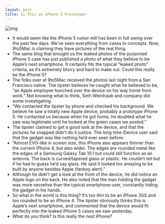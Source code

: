 ```yaml
---
layout: post
title: Is This an iPhone 5 Prototype?
---
```

![img](http://media.idownloadblog.com/wp-content/uploads/2011/07/iphone51-e1311884360488.jpg)
* It would seem like the iPhone 5 rumor mill has been in full swing over the past few days. We’ve seen everything from cases to concepts. Now, 9to5Mac is claiming they have pictures of the real thing.
* The same blog that brought us the leaked photos of the purported iPhone 5 case has just published a photo of what they believe to be Apple’s next smartphone. It certainly fits the typical “leaked photo” criteria, as it’s extremely blurry and hard to make out. Could this really be the iPhone 5?
* The folks over at 9to5Mac received the photos last night from a San Francisco native. The tipster believes he caught what he believed to be, “an Apple employee hunched over the device on his way home from work.” Not knowing what to think, Seth Weintraub and company did some investigating.
* “We contacted the tipster by phone and checked his background. We believe he saw a totally new Apple device, probably a prototype iPhone 5. He contacted us because when he got home, he doubted what he saw was legitimate until he looked at the green cases we posted.”
* The tipster claimed to get a good look at the device, and that the pictures he snapped didn’t do it justice. The long time iDevice user said that the gadget was like nothing he’d ever seen before:
* “Almost EVO-like in screen size, this iPhone also appears thinner than the current iPhone 4, but also wider. The edges are rounded metal like the edges of a Samsung Galaxy Tab 10.1 but could still function as an antenna. The back is curved/tapered glass or plastic. He couldn’t tell but if he had to guess he’d say glass. He said it looked too amazing to be built by anyone besides Apple (fanboy alert).”
* Although he didn’t get a look at the front of the device, he did notice an Apple logo on the back. He also noted that the man holding the gadget was more secretive than the typical smartphone user, constantly hiding the gadget in his hands.
* So what in the world is this thing? It’s too thin to be an iPhone 3GS and too rounded to be an iPhone 4. The tipster obviously thinks this is Apple’s next smartphone, and commented that the device would fit perfectly into the leaked iPhone 5 cases we saw yesterday.
* What do you think? Is this really the next iPhone?

